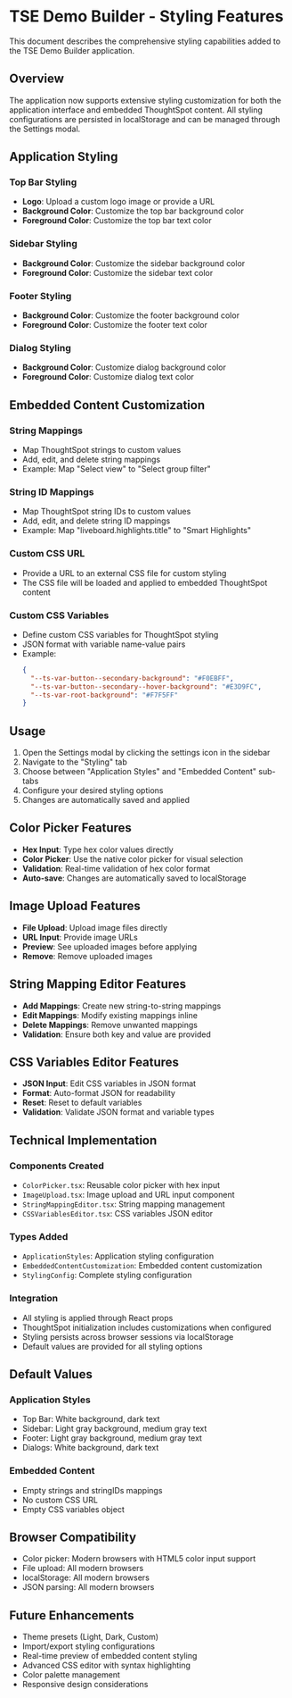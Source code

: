 # TSE Demo Builder - Styling Features

This document describes the comprehensive styling capabilities added to the TSE Demo Builder application.

## Overview

The application now supports extensive styling customization for both the application interface and embedded ThoughtSpot content. All styling configurations are persisted in localStorage and can be managed through the Settings modal.

## Application Styling

### Top Bar Styling
- **Logo**: Upload a custom logo image or provide a URL
- **Background Color**: Customize the top bar background color
- **Foreground Color**: Customize the top bar text color

### Sidebar Styling
- **Background Color**: Customize the sidebar background color
- **Foreground Color**: Customize the sidebar text color

### Footer Styling
- **Background Color**: Customize the footer background color
- **Foreground Color**: Customize the footer text color

### Dialog Styling
- **Background Color**: Customize dialog background color
- **Foreground Color**: Customize dialog text color

## Embedded Content Customization

### String Mappings
- Map ThoughtSpot strings to custom values
- Add, edit, and delete string mappings
- Example: Map "Select view" to "Select group filter"

### String ID Mappings
- Map ThoughtSpot string IDs to custom values
- Add, edit, and delete string ID mappings
- Example: Map "liveboard.highlights.title" to "Smart Highlights"

### Custom CSS URL
- Provide a URL to an external CSS file for custom styling
- The CSS file will be loaded and applied to embedded ThoughtSpot content

### Custom CSS Variables
- Define custom CSS variables for ThoughtSpot styling
- JSON format with variable name-value pairs
- Example:
  ```json
  {
    "--ts-var-button--secondary-background": "#F0EBFF",
    "--ts-var-button--secondary--hover-background": "#E3D9FC",
    "--ts-var-root-background": "#F7F5FF"
  }
  ```

## Usage

1. Open the Settings modal by clicking the settings icon in the sidebar
2. Navigate to the "Styling" tab
3. Choose between "Application Styles" and "Embedded Content" sub-tabs
4. Configure your desired styling options
5. Changes are automatically saved and applied

## Color Picker Features

- **Hex Input**: Type hex color values directly
- **Color Picker**: Use the native color picker for visual selection
- **Validation**: Real-time validation of hex color format
- **Auto-save**: Changes are automatically saved to localStorage

## Image Upload Features

- **File Upload**: Upload image files directly
- **URL Input**: Provide image URLs
- **Preview**: See uploaded images before applying
- **Remove**: Remove uploaded images

## String Mapping Editor Features

- **Add Mappings**: Create new string-to-string mappings
- **Edit Mappings**: Modify existing mappings inline
- **Delete Mappings**: Remove unwanted mappings
- **Validation**: Ensure both key and value are provided

## CSS Variables Editor Features

- **JSON Input**: Edit CSS variables in JSON format
- **Format**: Auto-format JSON for readability
- **Reset**: Reset to default variables
- **Validation**: Validate JSON format and variable types

## Technical Implementation

### Components Created
- `ColorPicker.tsx`: Reusable color picker with hex input
- `ImageUpload.tsx`: Image upload and URL input component
- `StringMappingEditor.tsx`: String mapping management
- `CSSVariablesEditor.tsx`: CSS variables JSON editor

### Types Added
- `ApplicationStyles`: Application styling configuration
- `EmbeddedContentCustomization`: Embedded content customization
- `StylingConfig`: Complete styling configuration

### Integration
- All styling is applied through React props
- ThoughtSpot initialization includes customizations when configured
- Styling persists across browser sessions via localStorage
- Default values are provided for all styling options

## Default Values

### Application Styles
- Top Bar: White background, dark text
- Sidebar: Light gray background, medium gray text
- Footer: Light gray background, medium gray text
- Dialogs: White background, dark text

### Embedded Content
- Empty strings and stringIDs mappings
- No custom CSS URL
- Empty CSS variables object

## Browser Compatibility

- Color picker: Modern browsers with HTML5 color input support
- File upload: All modern browsers
- localStorage: All modern browsers
- JSON parsing: All modern browsers

## Future Enhancements

- Theme presets (Light, Dark, Custom)
- Import/export styling configurations
- Real-time preview of embedded content styling
- Advanced CSS editor with syntax highlighting
- Color palette management
- Responsive design considerations 